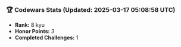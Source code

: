 ### 🏆 Codewars Stats (Updated: 2025-03-17 05:08:58 UTC)

- **Rank:** 8 kyu
- **Honor Points:** 3
- **Completed Challenges:** 1
